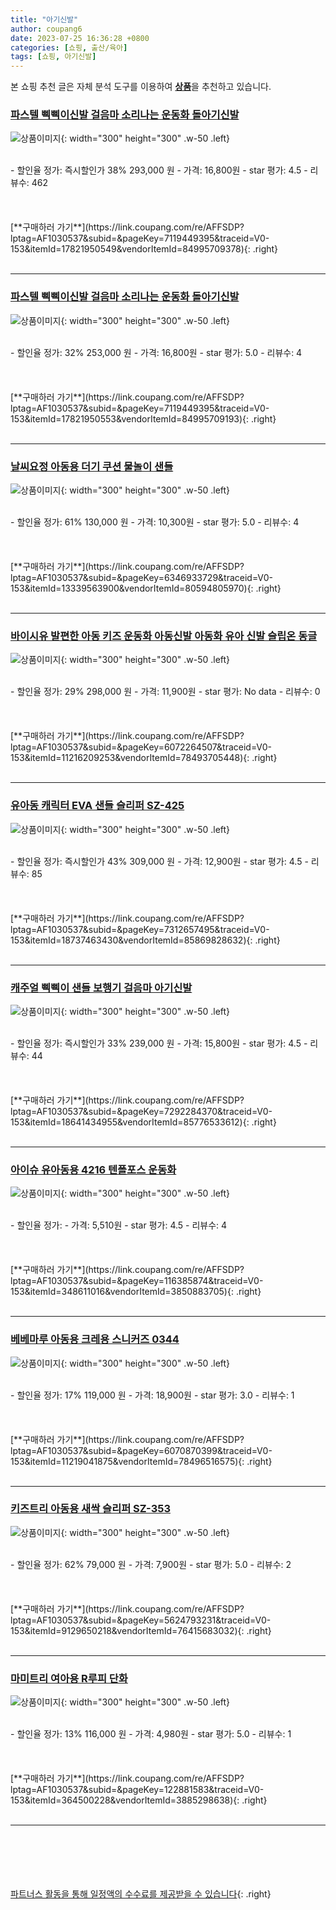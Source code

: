 ```yaml
---
title: "아기신발"
author: coupang6
date: 2023-07-25 16:36:28 +0800
categories: [쇼핑, 출산/육아]
tags: [쇼핑, 아기신발]
---
```


본 쇼핑 추천 글은 자체 분석 도구를 이용하여 [**상품**](https://link.coupang.com/a/bao1ui)을 추천하고 있습니다.

### [파스텔 삑삑이신발 걸음마 소리나는 운동화 돌아기신발](https://link.coupang.com/re/AFFSDP?lptag=AF1030537&subid=&pageKey=7119449395&traceid=V0-153&itemId=17821950549&vendorItemId=84995709378)

![상품이미지](https://thumbnail9.coupangcdn.com/thumbnails/remote/230x230ex/image/vendor_inventory/c3d2/f0f2442c87309a99622b175c767d8d44cbc3c934a26bdfd69205717b3bba.jpg){: width="300" height="300" .w-50 .left}


<br>
- 할인율 정가: 즉시할인가 38%  293,000   원
- 가격: 16,800원
- star 평가: 4.5
- 리뷰수: 462
<br>
<br>
<br>
<br>
[**구매하러 가기**](https://link.coupang.com/re/AFFSDP?lptag=AF1030537&subid=&pageKey=7119449395&traceid=V0-153&itemId=17821950549&vendorItemId=84995709378){: .right}
<br>
<br>

---

### [파스텔 삑삑이신발 걸음마 소리나는 운동화 돌아기신발](https://link.coupang.com/re/AFFSDP?lptag=AF1030537&subid=&pageKey=7119449395&traceid=V0-153&itemId=17821950553&vendorItemId=84995709193)

![상품이미지](https://thumbnail9.coupangcdn.com/thumbnails/remote/230x230ex/image/vendor_inventory/c3d2/f0f2442c87309a99622b175c767d8d44cbc3c934a26bdfd69205717b3bba.jpg){: width="300" height="300" .w-50 .left}


<br>
- 할인율 정가: 32%  253,000   원
- 가격: 16,800원
- star 평가: 5.0
- 리뷰수: 4
<br>
<br>
<br>
<br>
[**구매하러 가기**](https://link.coupang.com/re/AFFSDP?lptag=AF1030537&subid=&pageKey=7119449395&traceid=V0-153&itemId=17821950553&vendorItemId=84995709193){: .right}
<br>
<br>

---

### [날씨요정 아동용 더기 쿠션 물놀이 샌들](https://link.coupang.com/re/AFFSDP?lptag=AF1030537&subid=&pageKey=6346933729&traceid=V0-153&itemId=13339563900&vendorItemId=80594805970)

![상품이미지](https://thumbnail10.coupangcdn.com/thumbnails/remote/230x230ex/image/retail/images/2022/02/08/10/7/6a71a90f-85dd-4812-9f6b-c802589466ca.jpg){: width="300" height="300" .w-50 .left}


<br>
- 할인율 정가: 61%  130,000   원
- 가격: 10,300원
- star 평가: 5.0
- 리뷰수: 4
<br>
<br>
<br>
<br>
[**구매하러 가기**](https://link.coupang.com/re/AFFSDP?lptag=AF1030537&subid=&pageKey=6346933729&traceid=V0-153&itemId=13339563900&vendorItemId=80594805970){: .right}
<br>
<br>

---

### [바이시유 발편한 아동 키즈 운동화 아동신발 아동화 유아 신발 슬립온 동글](https://link.coupang.com/re/AFFSDP?lptag=AF1030537&subid=&pageKey=6072264507&traceid=V0-153&itemId=11216209253&vendorItemId=78493705448)

![상품이미지](https://thumbnail6.coupangcdn.com/thumbnails/remote/230x230ex/image/vendor_inventory/fd8b/d71c62ee1e241ea46ba9fdd47920d50a14d9b6902e21dc40f7bb561724c7.jpg){: width="300" height="300" .w-50 .left}


<br>
- 할인율 정가: 29%  298,000   원
- 가격: 11,900원
- star 평가: No data
- 리뷰수: 0
<br>
<br>
<br>
<br>
[**구매하러 가기**](https://link.coupang.com/re/AFFSDP?lptag=AF1030537&subid=&pageKey=6072264507&traceid=V0-153&itemId=11216209253&vendorItemId=78493705448){: .right}
<br>
<br>

---

### [유아동 캐릭터 EVA 샌들 슬리퍼 SZ-425](https://link.coupang.com/re/AFFSDP?lptag=AF1030537&subid=&pageKey=7312657495&traceid=V0-153&itemId=18737463430&vendorItemId=85869828632)

![상품이미지](https://thumbnail6.coupangcdn.com/thumbnails/remote/230x230ex/image/retail/images/489079954636228-a6ea7183-edc2-4880-80d3-0bad131df8d8.jpg){: width="300" height="300" .w-50 .left}


<br>
- 할인율 정가: 즉시할인가 43%  309,000   원
- 가격: 12,900원
- star 평가: 4.5
- 리뷰수: 85
<br>
<br>
<br>
<br>
[**구매하러 가기**](https://link.coupang.com/re/AFFSDP?lptag=AF1030537&subid=&pageKey=7312657495&traceid=V0-153&itemId=18737463430&vendorItemId=85869828632){: .right}
<br>
<br>

---

### [캐주얼 삑삑이 샌들 보행기 걸음마 아기신발](https://link.coupang.com/re/AFFSDP?lptag=AF1030537&subid=&pageKey=7292284370&traceid=V0-153&itemId=18641434955&vendorItemId=85776533612)

![상품이미지](https://thumbnail10.coupangcdn.com/thumbnails/remote/230x230ex/image/vendor_inventory/9230/3488762dfc8e5b43e81ce601bd27f0bf4126ab001625ebc0a4c08da01a5a.jpg){: width="300" height="300" .w-50 .left}


<br>
- 할인율 정가: 즉시할인가 33%  239,000   원
- 가격: 15,800원
- star 평가: 4.5
- 리뷰수: 44
<br>
<br>
<br>
<br>
[**구매하러 가기**](https://link.coupang.com/re/AFFSDP?lptag=AF1030537&subid=&pageKey=7292284370&traceid=V0-153&itemId=18641434955&vendorItemId=85776533612){: .right}
<br>
<br>

---

### [아이슈 유아동용 4216 텐폴포스 운동화](https://link.coupang.com/re/AFFSDP?lptag=AF1030537&subid=&pageKey=116385874&traceid=V0-153&itemId=348611016&vendorItemId=3850883705)

![상품이미지](https://thumbnail10.coupangcdn.com/thumbnails/remote/230x230ex/image/retail/images/2018/08/01/16/5/e834e8db-0f4b-4e29-ac1d-6042d441471b.jpg){: width="300" height="300" .w-50 .left}


<br>
- 할인율 정가: 
- 가격: 5,510원
- star 평가: 4.5
- 리뷰수: 4
<br>
<br>
<br>
<br>
[**구매하러 가기**](https://link.coupang.com/re/AFFSDP?lptag=AF1030537&subid=&pageKey=116385874&traceid=V0-153&itemId=348611016&vendorItemId=3850883705){: .right}
<br>
<br>

---

### [베베마루 아동용 크레용 스니커즈 0344](https://link.coupang.com/re/AFFSDP?lptag=AF1030537&subid=&pageKey=6070870399&traceid=V0-153&itemId=11219041875&vendorItemId=78496516575)

![상품이미지](https://thumbnail10.coupangcdn.com/thumbnails/remote/230x230ex/image/retail/images/2021/09/08/18/7/58781b13-692d-40d5-af45-58747dcd2aed.jpg){: width="300" height="300" .w-50 .left}


<br>
- 할인율 정가: 17%  119,000   원
- 가격: 18,900원
- star 평가: 3.0
- 리뷰수: 1
<br>
<br>
<br>
<br>
[**구매하러 가기**](https://link.coupang.com/re/AFFSDP?lptag=AF1030537&subid=&pageKey=6070870399&traceid=V0-153&itemId=11219041875&vendorItemId=78496516575){: .right}
<br>
<br>

---

### [키즈트리 아동용 새싹 슬리퍼 SZ-353](https://link.coupang.com/re/AFFSDP?lptag=AF1030537&subid=&pageKey=5624793231&traceid=V0-153&itemId=9129650218&vendorItemId=76415683032)

![상품이미지](https://thumbnail7.coupangcdn.com/thumbnails/remote/230x230ex/image/rs_quotation_api/9pxlqxly/c1ef834799b844788c05a010eebe0547.jpg){: width="300" height="300" .w-50 .left}


<br>
- 할인율 정가: 62%  79,000   원
- 가격: 7,900원
- star 평가: 5.0
- 리뷰수: 2
<br>
<br>
<br>
<br>
[**구매하러 가기**](https://link.coupang.com/re/AFFSDP?lptag=AF1030537&subid=&pageKey=5624793231&traceid=V0-153&itemId=9129650218&vendorItemId=76415683032){: .right}
<br>
<br>

---

### [마미트리 여아용 R루피 단화](https://link.coupang.com/re/AFFSDP?lptag=AF1030537&subid=&pageKey=122881583&traceid=V0-153&itemId=364500228&vendorItemId=3885298638)

![상품이미지](https://thumbnail8.coupangcdn.com/thumbnails/remote/230x230ex/image/retail/images/2018/08/14/17/7/079ac2fb-17f7-4d51-a13d-9b35ebb16d04.jpg){: width="300" height="300" .w-50 .left}


<br>
- 할인율 정가: 13%  116,000   원
- 가격: 4,980원
- star 평가: 5.0
- 리뷰수: 1
<br>
<br>
<br>
<br>
[**구매하러 가기**](https://link.coupang.com/re/AFFSDP?lptag=AF1030537&subid=&pageKey=122881583&traceid=V0-153&itemId=364500228&vendorItemId=3885298638){: .right}
<br>
<br>

---
<br><br><br><br><br> [파트너스 활동을 통해 일정액의 수수료를 제공받을 수 있습니다](https://link.coupang.com/a/bao1ui){: .right}
